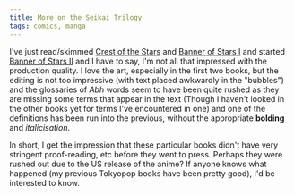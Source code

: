 ```yaml
---
title: More on the Seikai Trilogy
tags: comics, manga
---
```


I've just read/skimmed [Crest of the Stars][1] and [Banner of Stars I][2] and
started [Banner of Stars II][3] and I have to say, I'm not all that impressed
with the production quality. I love the art, especially in the first two books,
but the editing is not too impressive (with text placed awkwardly in the
"bubbles") and the glossaries of *Abh* words seem to have been quite rushed as
they are missing some terms that appear in the text (Though I haven't looked in
the other books yet for terms I've encountered in one) and one of the
definitions has been run into the previous, without the appropriate **bolding**
and *italicisation*.

In short, I get the impression that these particular books didn't have very
stringent proof-reading, etc before they went to press. Perhaps they were
rushed out due to the US release of the anime?  If anyone knows what happened
(my previous Tokyopop books have been pretty good), I'd be interested to
know.

[1]: http://www.amazon.com/dp/1591828570/
[2]: http://www.amazon.com/dp/1591828589/
[3]: http://www.amazon.com/dp/1591828597/
